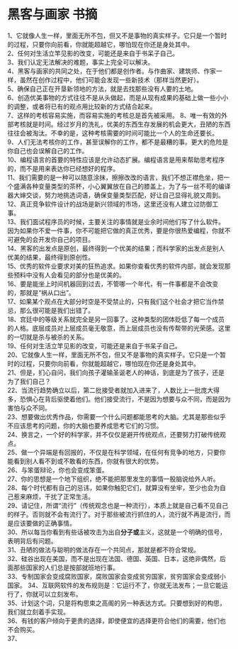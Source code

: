 黑客与画家 书摘
===

1、它就像人生一样，里面无所不包，但又不是事物的真实样子。它只是一个暂时的过程，只要你向前看，你就能超越它，哪怕现在你还是身处其中。  
2、任何对生活立竿见影的改变，可能还是来自于书呆子自己。  
3、我们认定无法解决的难题，事实上完全可以解决。  
4、黑客与画家的共同之处，在于他们都是创作者。与作曲家、建筑师、作家一样，虽然在创作过程中，他们可能会发现一些新技术（那样当然更好）。  
5、确保自己正在开垦新领地的方法，就是去找那些没有人要的土地。  
6、创造优美事物的方式往往不是从头做起，而是从现有成果的基础上做一些小小的调整，或者将已有的观点用比较新的方式结合起来。  
7、这样的考核容易实施，而容易实施的考核总是首先被采用。
8、唯一有效的外部考核就是时间。经过岁月的洗礼，优美的东西生存发展的机会更大，丑陋的东西往往会被淘汰。不幸的是，这种考核需要的时间可能比一个人的生命还要长。  
9、人们无法考核你的工作，甚至误解你的工作，都不是最糟的事。更大的危险是你自己也会误解自己的工作。  
10、编程语言的首要的特性应该是允许动态扩展。编程语言是用来帮助思考程序的，而不是用来表达你已经想好的程序。  
11、我们需要的是一种可以随意涂抹，擦擦改改的语言，我们不想正襟危坐，把一个盛满各种变量类型的茶杯，小心翼翼放在自己的膝盖上，为了与一丝不苟的编译器大婶交谈，努力地挑选词语，确保变量类型匹配，好让自己显得礼貌又周到。  
12、真正竞争软件设计的战场是新兴领域的市场，这里还没有人建立过防御工事。  
13、我们面试程序员的时候，主要关注的事情就是业余时间他们写了什么软件。因为如果你不爱一件事，你不可能把它做的真正优秀，要是你很热爱编程，你就不可避免的会开发你自己的项目。  
14、黑客的出发点是原创，最终得到一个优美的结果；而科学家的出发点是别人优美的结果，最终得到原创性。  
15、优秀的软件业要求对美的狂热追求。如果你查看优秀的软件内部，就会发现那些预料中没有人会看见的部分也是优美的。  
16、要是能坐上时间机器回到过去，不管哪一个年代，有一件事都是不会改变的，那就是“祸从口出”。  
17、如果某个观点在大部分时空是不受禁止的，只有我们这个社会才把它当作禁忌，那么很可能是我们出错了。  
18、宫廷中的等级关系就完全是另一回事了。这种类型的团体贬低了每一个成员的人格。底层成员对上层成员毫无敬意，而上层成员也没有传帮带的光荣感。这里的一切就是杀与被杀的关系。  
19、任何对生活立竿见影的改变，可能还是来自于书呆子自己。  
20、它就像人生一样，里面无所不包，但又不是事物的真实样子。它只是一个暂时的过程，只要你向前看，你就能超越它，哪怕现在你还是身处其中。  
21、但是，扪心自问，我们向孩子灌输圣诞老人的神话，到底是为了孩子，还是为了我们自己？   
22、当流行趋势确立以后，第二批接受者就加入进来了，人数比上一批庞大得多，恐惧心在背后驱使着他们。他们接受流行，不是因为想要与众不同，而是因为害怕与众不同。  
23、想要做出优秀作品，你需要一个什么问题都能思考的大脑。尤其是那些似乎不应该思考的问题，你的大脑也要养成思考它们的习惯。  
24、换言之，一个好的科学家，并不仅仅是避开传统观点，还要努力打破传统观点。  
25、做一个异端是有回报的，不仅是在科学领域，在任何有竞争的地方，只要你能看到别人看不到或不敢看的东西，你就有很大的优势。  
26、与笨蛋辩论，你也会变成笨蛋。  
27、你的思想是一个地下组织，绝不能把那里发生的事情一股脑说给外人听。  
28、每个时代都有自己的忌讳，如果你触犯它们，就算没有坐牢，至少也会为自己惹来麻烦，干扰了正常生活。   
29、请记住，所谓“流行”（传统观念也是一种流行），本质上就是自己看不见自己的样子。否则就不会有流行了。对于那些被流行抓住的人，流行就不再是流行，而是应该要做的正确事情。  
30、所以每当你看到有些话被攻击为出自**分子或**主义，这就是一个明确的信号，表明背后有问题。  
31、丑陋的做法与聪明的做法存在一个共同点，那就是都不符合常规。  
32、硅谷出现在美国，而不是出现在法国、德国、英国、日本，这绝非偶然，后面那些国家的人们总是按部就班地行事。  
33、专制国家会变成腐败国家，腐败国家会变成贫穷国家，贫穷国家会变成弱小国家。
34、互联网软件的发布规则是：它运行不了，你就无法发布；一旦它能运行了，你就可以立刻发布。  
35、计划这个词，只是将构思束之高阁的另一种表达方式。只要想到好的构思，我们就立刻着手实现。  
36、有钱的客户倾向于更贵的选择，即使便宜的选择更符合他们的需要，他们也不会购买。  
37、
